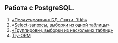 ## Работа с PostgreSQL.

1. [«Проектирование БД. Связи. 3НФ»](https://github.com/520911/SQL-PY-Homeworks/tree/lesson_1)
2. [«Select-запросы, выборки из одной таблицы»](https://github.com/520911/SQL-PY-Homeworks/tree/lesson_2)
3. [«Группировки, выборки из нескольких таблиц»](https://github.com/520911/SQL-PY-Homeworks/tree/lesson_3)
4. [Try-ORM](https://github.com/520911/SQL-PY-Homeworks/tree/py_orm)

